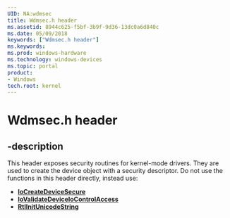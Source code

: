 ```yaml
---
UID: NA:wdmsec
title: Wdmsec.h header
ms.assetid: 8944c625-f5bf-3b9f-9d36-13dc0a6d840c
ms.date: 05/09/2018
keywords: ["Wdmsec.h header"]
ms.keywords: 
ms.prod: windows-hardware
ms.technology: windows-devices
ms.topic: portal
product:
- Windows
tech.root: kernel
---
```


# Wdmsec.h header


## -description


This header exposes security routines for kernel-mode  drivers.  They are used to create the device object with a security descriptor.
Do not use the functions in this header directly, instead use:

- [**IoCreateDeviceSecure**]()
- [**IoValidateDeviceIoControlAccess**]()
- [**RtlInitUnicodeString**]()



